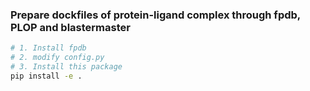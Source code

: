 ### Prepare dockfiles of protein-ligand complex through fpdb, PLOP and blastermaster
```bash
# 1. Install fpdb
# 2. modify config.py
# 3. Install this package
pip install -e .
```
